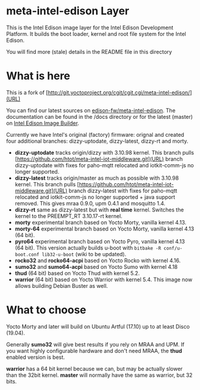 # meta-intel-edison Layer

This is the Intel Edison image layer for the Intel Edison Development Platform. It builds the boot loader, kernel and root file system for the Intel Edison.

You will find more (stale) details in the README file in this directory

# What is here

This is a fork of [http://git.yoctoproject.org/cgit/cgit.cgi/meta-intel-edison/](URL)

You can find our latest sources on [edison-fw/meta-intel-edison](https://github.com/edison-fw/meta-intel-edison). The documentation can be found in the /docs directory or for the latest (master) on [Intel Edison Image Builder](https://edison-fw.github.io/meta-intel-edison/).

Currently we have Intel's original (factory) firmware: orignal and created four additional branches: dizzy-uptodate, dizzy-latest, dizzy-rt and morty.

  * **dizzy-uptodate** tracks origin/dizzy with 3.10.98 kernel. This branch pulls [https://github.com/htot/meta-intel-iot-middleware.git](URL) branch dizzy-uptodate with fixes for paho-mqtt relocated and iotkit-comm-js no longer supported. 
  * **dizzy-latest** tracks origin/master as much as possible with 3.10.98 kernel. This branch pulls [https://github.com/htot/meta-intel-iot-middleware.git](URL) branch dizzy-latest with fixes for paho-mqtt relocated and iotkit-comm-js no longer supported + java support removed. This gives mraa 0.9.0, upm 0.4.1 and mosquitto 1.4.
* **dizzy-rt** same as dizzy-latest but with **real time** kernel. Switches the kernel to the PREEMPT_RT 3.10.17-rt kernel.
* **morty** experimental branch based on Yocto Morty, vanilla kernel 4.13.
* **morty-64** experimental branch based on Yocto Morty, vanilla kernel 4.13 (64 bit).
* **pyro64** experimental branch based on Yocto Pyro, vanilla kernel 4.13 (64 bit). This version actually builds u-boot with `bitbake -R conf/u-boot.conf lib32-u-boot` (wiki to be updated).
* **rocko32** and **rocko64-acpi** based on Yocto Rocko with kernel 4.16. 
* **sumo32** and **sumo64-acpi** based on Yocto Sumo with kernel 4.18
* **thud** (64 bit) based on Yocto Thud with kernel 5.2.
* **warrior** (64 bit) based on Yocto Warrior with kernel 5.4. This image now allows building Debian Buster as well.

# What to choose

Yocto Morty and later will build on Ubuntu Artful (17.10) up to at least Disco (19.04).

Generally **sumo32** will give best results if you rely on MRAA and UPM. If you want highly configurable hardware and don't need MRAA, the **thud** enabled version is best.

**warrior** has a 64 bit kernel because we can, but may be actually slower than the 32bit kernel. **master** will normally have the same as warrior, but 32 bits.